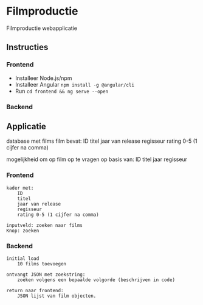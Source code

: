 # Filmproductie
Filmproductie webapplicatie

## Instructies
### Frontend
- Installeer Node.js/npm
- Installeer Angular `npm install -g @angular/cli`
- Run `cd frontend && ng serve --open`
### Backend

## Applicatie
database met films
    film bevat:
        ID
        titel
        jaar van release
        regisseur
        rating 0-5 (1 cijfer na comma)

mogelijkheid om op film op te vragen op basis van:
    ID
    titel
    jaar
    regisseur

### Frontend
    kader met:
        ID
        titel
        jaar van release
        regisseur
        rating 0-5 (1 cijfer na comma)

    inputveld: zoeken naar films
    Knop: zoeken

 
### Backend
    initial load
        10 films toevoegen
    
    ontvangt JSON met zoekstring:  
        zoeken volgens een bepaalde volgorde (beschrijven in code)

    return naar frontend:
        JSON lijst van film objecten.

        